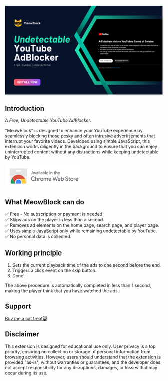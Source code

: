 [<img src="github_resources/poster.png">](https://chromewebstore.google.com/detail/meowblock-an-undetectable/gelbkkociddbdieodlcbnnbpeneeiaad)

## Introduction

*A Free, Undetectable YouTube AdBlocker.*   

"MeowBlock" is designed to enhance your YouTube experience by seamlessly blocking those pesky and often intrusive advertisements that interrupt your favorite videos. Developed using simple JavaScript, this extension works diligently in the background to ensure that you can enjoy uninterrupted content without any distractions while keeping undetectable by YouTube.

[<img src="github_resources/Chrome Web Store badge.png">](https://chromewebstore.google.com/detail/meowblock-an-undetectable/gelbkkociddbdieodlcbnnbpeneeiaad)

## What MeowBlock can do

✅ Free - No subscription or payment is needed.   
✅ Skips ads on the player in less than a second.   
✅ Removes ad elements on the home page, search page, and player page.   
✅ Uses simple JavaScript only while remaining undetectable by YouTube.   
✅ No personal data is collected.

## Working principle

1. Sets the current playback time of the ads to one second before the end.
2. Triggers a click event on the skip button.
3. Done.

The above procedure is automatically completed in less than 1 second, making the player think that you have watched the ads.

## Support

[Buy me a cat treat😸](https://www.buymeacoffee.com/jamesmok0916)
 
## Disclaimer

This extension is designed for educational use only. User privacy is a top priority, ensuring no collection or storage of personal information from browsing activities. However, users should understand that the extension is provided "as-is", without warranties or guarantees, and the developer does not accept responsibility for any disruptions, damages, or losses that may occur during its use.
